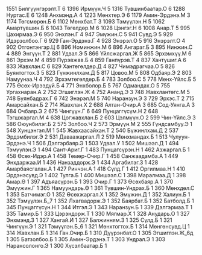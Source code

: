1551 Билгүүнгэрэлт.Т 6
1396 Ирмүүн.Ч 5
1316 Түвшинбаатар.О 6
1288 Нуртас.Е 6
1248 Анхмэнд.А 4
1223 Мөнхтөр.Э 6
1179 Амин-Эрдэнэ.М 3
1174 Төгсмөрөн.Б 6
1102 Мөнхбат.Т 3
1093 Тэмүүлэн.Н 5
1062 Амартүвшин.Б 6
1043 Төгөлдөр.М 6
1028 Цэнгэг.Н 6
1008 Анар.Т 5
995 Цахирмаа.Э 6
950 Энхлэн.Г 4
947 Эмүжин.С 5
941 Сувд.Э 5
929 Идэрзолбоо.Г 6
929 Ган-Эрдэнэ.Г 4
928 Энэрэл.О 5
916 Энэрэлт.О 4
902 Отгонтэнгэр.Ц 6
896 Номинжин.М 6
896 Ангараг.Б 3
895 Нинжин.С 4
889 Энгүүн.Т 2
881 Удвал.Э 5
866 Үйлсжаргал.Ж 5
865 Эрхэмхүү.М 6
861 Эрхэм.М 4
859 Пүрэвжав.Б 4
859 Ганпүрэв.Т 4
837 Хантүшиг.А 6
833 Жавхлан.С 6
829 Хантөгөлдөр.Д 4
827 Чимэдрагчаа.О 5
826 Буянтогтох.З 5
823 Гүнжинлхам.Д 5
817 Цовоо.М 5
808 Одбаяр.Э 2
803 Намуунаа.Ч 4
792 Эрхэмтөгөлдөр.Б 4
783 Золбоо.С 5
778 Мөнх-Үйлс.Б 5
775 Өсөх-Ирээдүй.Б 4
771 Энхболор.Б 5
767 Одмандах.О 5
755 Ургахнаран.А 2
752 Эгшиглэн.Ж 4
752 Ананд.Э 3
748 Жавхлантөгс.М 5
748 Буянбадрах.Г 6
742 Энэрэл.М 5
740 Наранзун.Э 3
729 Эрхэс.Т 2
715 Амарсайхан.Б 2
714 Жавхлан.Х 2
688 Алтан-Очир.А 3
685 Сод-Уянга.А 3
684 Очбаяр.Э 2
675 Чингүүн.Г 6
649 Пунцаггүсүм.Н 2
648 Тэгшжаргал.М 4
638 Цогжавхлан.Б 2
603 Цэлмүүн.О 2
599 Чин-Үйлс.Э 3
586 Оюунбилэг.Б 2
575 Золбоо.Ч 2
573 Эрмүүн.М 2
555 Гүндсамбуу.Э 1
548 Хунцэнгэл.М 1
545 Жавхаасайхан.Т 2
540 Бүжинлхам.Д 2
537 Эрдэмбилэг.Э 2
531 Даваажаргал.Л 2
519 Мөнхмандах.Б 1
513 Чулуун-Эрдэнэ.Ч 1
506 Дэлгэрбаяр.Э 1
503 Удвал.У 1
502 Мишээл.Д 1
494 Тэмүүлэн.Э 1
494 Сант-Ариг.Г 1
483 Пунцагсүрэн.Н 1
462 Азжаргал.Б 1
458 Өсөх-Идэр.А 1
458 Төмөр-Очир.Г 1
458 Санжаадамба.А 1
449 Энхдаржаа.И 1
436 Нанзаддорж.Э 1
434 Аргабилэг.З 1
428 Амарбаясгалан.А 1
427 Ринчэн.А 1
418 Сүлд.Г 1
412 Оргилмаа.Н 1
410 Эрдэнэсувд.Э 1
402 Тулга.Б 1
400 Мишээл.С 1
398 Маралмаа.Д 1
398 Амар.Ө 1
397 Адъяасүрэн.Б 1
393 Очир.Г 1
373 Өсөхбаяр.А 1
370 Эмүүжин.Г 1
365 Намуундарь.Ө 1
361 Түвшин-Ундрах.Б 1
360 Мөнхдөл.С 1
353 Батчимэг.О 1
352 Өсөхжаргал.Х 1
352 Эмүжин.Д 1
352 Халиун.Б 1
352 Тэмүүлэн.Б_7 1
352 Лхагвадорж.Э 1
352 Баярбат.Б 1
352 Батболд.Б 1
345 Пунцаггүсүн.Н 1
344 Итгэл.Э 1
343 Наранзун.Б 1
339 Дэлгэрмаа.Т 1
335 Тамир.Б 1
333 Цэрэндорж.Т 1
330 Мягмар.Х 1
328 Анударь.О 1
327 Энхмэнд.З 1
327 Хангай.И 1
327 Балжинням.З 1
325 Сүлд.Б 1
321 Чингүүн.Э 1
321 Тэмүүлэн.Б_6 1
321 Мөнхтогтох.Б 1
314 Мөнгөнсувд.Ц 1
314 Жавхлан.Б 1
314 Ган.Очир.Б 1
310 Дүүрэнбат.О 1
305 Эгшиглэн.Ж_6д 1
305 Батзолбоо.Б 1
305 Амин-Эрдэнэ.Т 1
303 Ундрал.Э 1
303 Нарансолонго.Э 1
300 Хүсэлбаатар.Б 1
